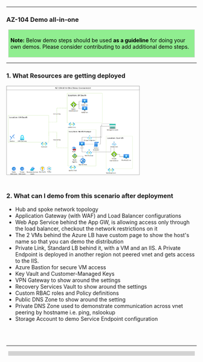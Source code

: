 [comment]: <> (please keep all comment items at the top of the markdown file)
[comment]: <> (please do not change the ***, as well as <div> placeholders for Note and Tip layout)
[comment]: <> (please keep the ### 1. and 2. titles as is for consistency across all demoguides)
[comment]: <> (section 1 provides a bullet list of resources + clarifying screenshots of the key resources details)
[comment]: <> (section 2 provides summarized step-by-step instructions on what to demo)


[comment]: <> (this is the section for the Note: item; please do not make any changes here)
***
### AZ-104 Demo all-in-one

<div style="background: lightgreen; 
            font-size: 14px; 
            color: black;
            padding: 5px; 
            border: 1px solid lightgray; 
            margin: 5px;">

**Note:** Below demo steps should be used **as a guideline** for doing your own demos. Please consider contributing to add additional demo steps.
</div>

[comment]: <> (this is the section for the Tip: item; consider adding a Tip, or remove the section between <div> and </div> if there is no tip)

***
### 1. What Resources are getting deployed

<img src="https://raw.githubusercontent.com/sqltattoo/azd-az104-all-in-one/refs/heads/main/demoguide/images/az104allinone-diagram.png" alt="Solution diagram" style="width:70%;">
<br></br>

### 2. What can I demo from this scenario after deployment

- Hub and spoke network topology
- Application Gateway (with WAF) and Load Balancer configurations
- Web App Service behind the App GW, is allowing access only through the load balancer, checkout the network restrictions on it
- The 2 VMs behind the Azure LB have custom page to show the host's name so that you can demo the distribution
- Private Link, Standard LB behind it, with a VM and an IIS. A Private Endpoint is deployed in another region not peered vnet and gets access to the IIS.
- Azure Bastion for secure VM access
- Key Vault and Customer-Managed Keys
- VPN Gateway to show around the settings
- Recovery Services Vault to show around the settings
- Custom RBAC roles and Policy definitions
- Public DNS Zone to show around the setting
- Private DNS Zone used to demonstrate communication across vnet peering by hostname i.e. ping, nslookup
- Storage Account to demo Service Endpoint configuration



[comment]: <> (this is the closing section of the demo steps. Please do not change anything here to keep the layout consistant with the other demoguides.)
<br></br>
***
<div style="background: lightgray; 
            font-size: 14px; 
            color: black;
            padding: 5px; 
            border: 1px solid lightgray; 
            margin: 5px;">

</div>
